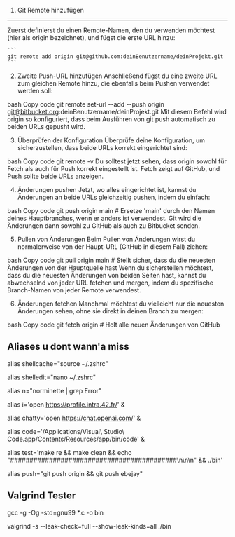 1. Git Remote hinzufügen
-----------------------------

Zuerst definierst du einen Remote-Namen, den du verwenden möchtest (hier als origin bezeichnet), und fügst die erste URL hinzu:

````
```
git remote add origin git@github.com:deinBenutzername/deinProjekt.git
```
````


2. Zweite Push-URL hinzufügen
Anschließend fügst du eine zweite URL zum gleichen Remote hinzu, die ebenfalls beim Pushen verwendet werden soll:

bash
Copy code
git remote set-url --add --push origin git@bitbucket.org:deinBenutzername/deinProjekt.git
Mit diesem Befehl wird origin so konfiguriert, dass beim Ausführen von git push automatisch zu beiden URLs gepusht wird.

3. Überprüfen der Konfiguration
Überprüfe deine Konfiguration, um sicherzustellen, dass beide URLs korrekt eingerichtet sind:

bash
Copy code
git remote -v
Du solltest jetzt sehen, dass origin sowohl für Fetch als auch für Push korrekt eingestellt ist. Fetch zeigt auf GitHub, und Push sollte beide URLs anzeigen.

4. Änderungen pushen
Jetzt, wo alles eingerichtet ist, kannst du Änderungen an beide URLs gleichzeitig pushen, indem du einfach:

bash
Copy code
git push origin main  # Ersetze 'main' durch den Namen deines Hauptbranches, wenn er anders ist
verwendest. Git wird die Änderungen dann sowohl zu GitHub als auch zu Bitbucket senden.

5. Pullen von Änderungen
Beim Pullen von Änderungen wirst du normalerweise von der Haupt-URL (GitHub in diesem Fall) ziehen:

bash
Copy code
git pull origin main  # Stellt sicher, dass du die neuesten Änderungen von der Hauptquelle hast
Wenn du sicherstellen möchtest, dass du die neuesten Änderungen von beiden Seiten hast, kannst du abwechselnd von jeder URL fetchen und mergen, indem du spezifische Branch-Namen von jeder Remote verwendest.

6. Änderungen fetchen
Manchmal möchtest du vielleicht nur die neuesten Änderungen sehen, ohne sie direkt in deinen Branch zu mergen:

bash
Copy code
git fetch origin  # Holt alle neuen Änderungen von GitHub

Aliases u dont wann'a miss
-----------------------------

alias shellcache="source ~/.zshrc"

alias shelledit="nano ~/.zshrc"

alias n="norminette | grep Error"

alias i='open https://profile.intra.42.fr/' &

alias chatty='open https://chat.openai.com/' &

alias code='/Applications/Visual\ Studio\ Code.app/Contents/Resources/app/bin/code' & 

alias test='make re && make clean && echo 
"###########################################\n\n\n" && ./bin'

alias push="git push origin && git push ebejay"

Valgrind Tester
-----------------------------

gcc -g -Og -std=gnu99 *.c -o bin   

valgrind -s --leak-check=full --show-leak-kinds=all ./bin